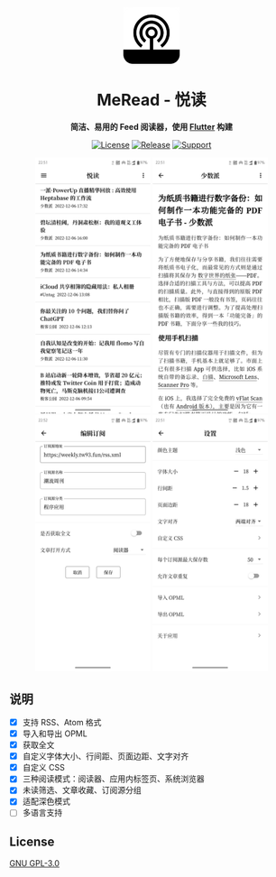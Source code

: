 <div align='center'>
<img src='./assets/images/meread_round.png' alt='MeRead' width='100px'/>
<h1>MeRead - 悦读</h1>

</p>
<strong>简洁、易用的 Feed 阅读器，使用 <a href='https://flutter.dev' target='_blank'>Flutter</a> 构建</strong>
</p>

<p>
<a href="https://github.com/GVenusLeo/MeRead/blob/master/LICENSE"><img alt="License" src="https://img.shields.io/github/license/gvenusleo/meread"></a>
<a href="https://github.com/GVenusLeo/MeRead/releases"><img alt="Release" src="https://img.shields.io/github/v/release/gvenusleo/meread"></a>
<a href="https://github.com/GVenusLeo/MeRead"><img alt="Support" src="https://img.shields.io/badge/platform-android-green"></a>
</p>

<p>
<img alt="MeRead" src="./assets/images/app1.png" width="204">
<img alt="MeRead" src="./assets/images/app2.png" width="204">
<img alt="MeRead" src="./assets/images/app3.png" width="204">
<img alt="MeRead" src="./assets/images/app4.png" width="204">
</p>
</div>

## 说明

- [x] 支持 RSS、Atom 格式
- [x] 导入和导出 OPML
- [x] 获取全文
- [x] 自定义字体大小、行间距、页面边距、文字对齐
- [x] 自定义 CSS
- [x] 三种阅读模式：阅读器、应用内标签页、系统浏览器
- [x] 未读筛选、文章收藏、订阅源分组
- [x] 适配深色模式
- [ ] 多语言支持

## License

[GNU GPL-3.0](./LICENSE)
